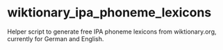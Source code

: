 # wiktionary_ipa_phoneme_lexicons
Helper script to generate free IPA phoneme lexicons from wiktionary.org, currently for German and English.
